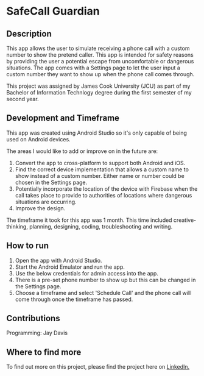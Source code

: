 # SafeCall Guardian
## Description
This app allows the user to simulate receiving a phone call with a custom number to show the pretend caller. This app is intended for safety reasons by providing the user a potential escape from uncomfortable or dangerous situations. The app comes with a Settings page to let the user input a custom number they want to show up when the phone call comes through.  

This project was assigned by James Cook University (JCU) as part of my Bachelor of Information Technlogy degree during the first semester of my second year. 

## Development and Timeframe
This app was created using Android Studio so it's only capable of being used on Android devices. 

The areas I would like to add or improve on in the future are:
1. Convert the app to cross-platform to support both Android and iOS.
2. Find the correct device implementation that allows a custom name to show instead of a custom number. Either name or number could be chosen in the Settings page. 
3. Potentially incorporate the location of the device with Firebase when the call takes place to provide to authorities of locations where dangerous situations are occurring.
4. Improve the design. 

The timeframe it took for this app was 1 month. This time included creative-thinking, planning, designing, coding, troubleshooting and writing. 

## How to run
1. Open the app with Android Studio. 
2. Start the Android Emulator and run the app. 
3. Use the below credentials for admin access into the app.
4. There is a pre-set phone number to show up but this can be changed in the Settings page.
5. Choose a timeframe and select 'Schedule Call' and the phone call will come through once the timeframe has passed. 

## Contributions 
Programming: Jay Davis

## Where to find more
To find out more on this project, please find the project here on [LinkedIn.](https://www.linkedin.com/in/jay-davis-261738277/details/projects/)
